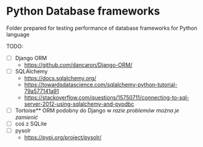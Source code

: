 # Python Database frameworks
Folder prepared for testing performance of database frameworks for Python language

TODO:
- [ ] Django ORM
  - https://github.com/dancaron/Django-ORM/
- [ ] SQLAlchemy
  - https://docs.sqlalchemy.org/
  - https://towardsdatascience.com/sqlalchemy-python-tutorial-79a577141a91
  - https://stackoverflow.com/questions/15750711/connecting-to-sql-server-2012-using-sqlalchemy-and-pyodbc
- [ ] Tortoise** ORM podobny do Django w *razie problemów można je zamienić*
- [ ] coś z SQLite
- [ ] pysolr
  - https://pypi.org/project/pysolr/
